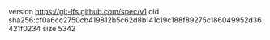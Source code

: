 version https://git-lfs.github.com/spec/v1
oid sha256:cf0a6cc2750cb419812b5c62d8b141c19c188f89275c186049952d36421f0234
size 5342
